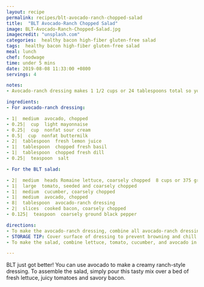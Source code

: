 ```yaml
---
layout: recipe
permalink: recipes/blt-avocado-ranch-chopped-salad
title:  "BLT Avocado-Ranch Chopped Salad"
image: BLT-Avocado-Ranch-Chopped-Salad.jpg
imagecredit: "unsplash.com"
categories:  healthy bacon high-fiber gluten-free salad
tags:  healthy bacon high-fiber gluten-free salad
meal: lunch
chef: foodwage
time: under 5 mins
date: 2019-08-08 11:33:00 +0800
servings: 4

notes:
- Avocado-ranch dressing makes 1 1/2 cups or 24 tablespoons total so you will have leftover dressing.

ingredients:
- For avocado-ranch dressing:

- 1|  medium  avocado, chopped
- 0.25|  cup  light mayonnaise
- 0.25|  cup  nonfat sour cream
- 0.5|  cup  nonfat buttermilk
- 2|  tablespoon  fresh lemon juice
- 1|  tablespoon  chopped fresh basil
- 1|  tablespoon  chopped fresh dill
- 0.25|  teaspoon  salt

- For the BLT salad:

- 2|  medium  heads Romaine lettuce, coarsely chopped  8 cups or 375 grams lightly packed
- 1|  large  tomato, seeded and coarsely chopped
- 1|  medium  cucumber, coarsely chopped
- 1|  medium  avocado, chopped
- 8|  tablespoon  avocado-ranch dressing
- 2|  slices  cooked bacon, coarsely chopped
- 0.125|  teaspoon  coarsely ground black pepper

directions:
- To make the avocado-ranch dressing, combine all avocado-ranch dressing ingredients in a blender or food processor. Process until smooth.
- STORAGE TIP: Cover surface of dressing to prevent browning and chill up to 3 days.
- To make the salad, combine lettuce, tomato, cucumber, and avocado in a large bowl. Drizzle each serving with 2 tablespoons of avocado-ranch Dressing and sprinkle evenly with bacon and pepper.

---
```


BLT just got better! You can use avocado to make a creamy ranch-style dressing. To assemble the salad, simply pour this tasty mix over a bed of fresh lettuce, juicy tomatoes and savory bacon.
